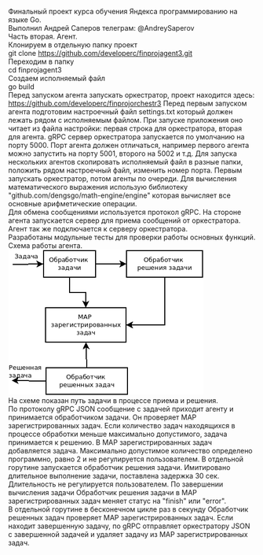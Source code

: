 Финальный проект курса обучения Яндекса программированию на языке Go.  
Выполнил Андрей Саперов телеграм: @AndreySaperov  
Часть вторая. Агент.  
Клонируем в отдельную папку проект  
git clone https://github.com/developerc/finprojagent3.git  
Переходим в папку  
cd finprojagent3  
Создаем исполняемый файл  
go build  
Перед запуском агента запускать оркестратор, проект находится здесь: https://github.com/developerc/finprojorchestr3 
Перед первым запуском агента подготовим настроечный файл settings.txt который должен лежать рядом с исполняемым файлом. 
При запуске приложения оно читает из файла настройки: первая строка для оркестратора, вторая для агента. 
gRPC сервер оркестратора запускается по умолчанию на порту 5000. Порт агента должен отличаться, например первого агента 
можно запустить на порту 5001, второго на 5002 и т.д. Для запуска нескольких агентов скопировать исполняемый файл в разные 
папки, положить рядом настроечный файл, изменить номер порта. Первым запускать оркестратор, потом агенты по очереди. 
Для вычисления математического выражения использую библиотеку "github.com/dengsgo/math-engine/engine" которая вычисляет 
все основные арифметические операции.  
Для обмена сообщениями используется протокол gRPC. На стороне агента запускается сервер для приема сообщений от оркестратора. 
Агент так же подключается к серверу оркестратора.  
Разработаны модульные тесты для проверки работы основных функций.  
Схема работы агента.  
![agent diagram](agent.png)  
На схеме показан путь задачи в процессе приема и решения.  
По протоколу gRPC JSON сообщение с задачей приходит агенту и принимается обработчиком задачи. Он проверяет MAP зарегистрированных задач. Если количество задач находящихся в процессе обработки меньше максимально допустимого, задача принимается к решению. В MAP зарегистрированных задач добавляется задача. Максимально допустимое количество определено программно, равно 2 и не регулируется пользователем. В отдельной горутине запускается обработчик решения задачи. Имитировано длительное выполнение задачи, поставлена задержка 30 сек. Длительность не регулируется пользователем. По завершении вычисления задачи Обработчик решения задачи в MAP зарегистрированных задач меняет статус на "finish" или "error".  
В отдельной горутине в бесконечном цикле раз в секунду Обработчик решенных задач проверяет MAP зарегистрированных задач. Если находит завершенную задачу, по gRPC отправляет оркестратору JSON с завершенной задачей и удаляет задачу из MAP зарегистрированных задач.
